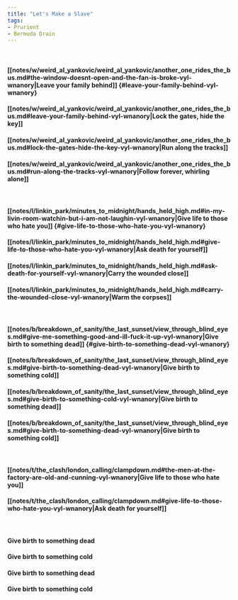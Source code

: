 ```yaml
---
title: "Let's Make a Slave"
tags:
- Prurient
- Bermuda Drain
---
```

&nbsp;
#### [[notes/w/weird_al_yankovic/weird_al_yankovic/another_one_rides_the_bus.md#the-window-doesnt-open-and-the-fan-is-broke-vyl-wnanory|Leave your family behind]] {#leave-your-family-behind-vyl-wnanory}
#### [[notes/w/weird_al_yankovic/weird_al_yankovic/another_one_rides_the_bus.md#leave-your-family-behind-vyl-wnanory|Lock the gates, hide the key]]
#### [[notes/w/weird_al_yankovic/weird_al_yankovic/another_one_rides_the_bus.md#lock-the-gates-hide-the-key-vyl-wnanory|Run along the tracks]]
#### [[notes/w/weird_al_yankovic/weird_al_yankovic/another_one_rides_the_bus.md#run-along-the-tracks-vyl-wnanory|Follow forever, whirling alone]]
&nbsp;
#### [[notes/l/linkin_park/minutes_to_midnight/hands_held_high.md#in-my-livin-room-watchin-but-i-am-not-laughin-vyl-wnanory|Give life to those who hate you]] {#give-life-to-those-who-hate-you-vyl-wnanory}
#### [[notes/l/linkin_park/minutes_to_midnight/hands_held_high.md#give-life-to-those-who-hate-you-vyl-wnanory|Ask death for yourself]]
#### [[notes/l/linkin_park/minutes_to_midnight/hands_held_high.md#ask-death-for-yourself-vyl-wnanory|Carry the wounded close]]
#### [[notes/l/linkin_park/minutes_to_midnight/hands_held_high.md#carry-the-wounded-close-vyl-wnanory|Warm the corpses]]
&nbsp;
#### [[notes/b/breakdown_of_sanity/the_last_sunset/view_through_blind_eyes.md#give-me-something-good-and-ill-fuck-it-up-vyl-wnanory|Give birth to something dead]] {#give-birth-to-something-dead-vyl-wnanory}
#### [[notes/b/breakdown_of_sanity/the_last_sunset/view_through_blind_eyes.md#give-birth-to-something-dead-vyl-wnanory|Give birth to something cold]]
#### [[notes/b/breakdown_of_sanity/the_last_sunset/view_through_blind_eyes.md#give-birth-to-something-cold-vyl-wnanory|Give birth to something dead]]
#### [[notes/b/breakdown_of_sanity/the_last_sunset/view_through_blind_eyes.md#give-birth-to-something-dead-vyl-wnanory|Give birth to something cold]]
&nbsp;
#### [[notes/t/the_clash/london_calling/clampdown.md#the-men-at-the-factory-are-old-and-cunning-vyl-wnanory|Give life to those who hate you]]
#### [[notes/t/the_clash/london_calling/clampdown.md#give-life-to-those-who-hate-you-vyl-wnanory|Ask death for yourself]]
&nbsp;
#### Give birth to something dead
#### Give birth to something cold
#### Give birth to something dead
#### Give birth to something cold
